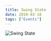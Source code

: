 ```yaml
---
title: Swing State
date: 2010-03-18
tags: ["Events"]
---
```


![Swing State](/images/2010-03-18.jpg)
